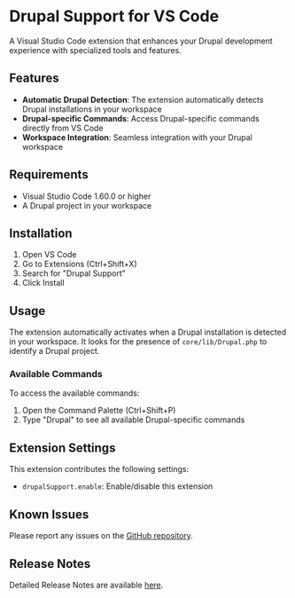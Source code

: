 # Drupal Support for VS Code

A Visual Studio Code extension that enhances your Drupal development experience with specialized tools and features.

## Features

- **Automatic Drupal Detection**: The extension automatically detects Drupal installations in your workspace
- **Drupal-specific Commands**: Access Drupal-specific commands directly from VS Code
- **Workspace Integration**: Seamless integration with your Drupal workspace

## Requirements

- Visual Studio Code 1.60.0 or higher
- A Drupal project in your workspace

## Installation

1. Open VS Code
2. Go to Extensions (Ctrl+Shift+X)
3. Search for "Drupal Support"
4. Click Install

## Usage

The extension automatically activates when a Drupal installation is detected in your workspace. It looks for the presence of `core/lib/Drupal.php` to identify a Drupal project.

### Available Commands

To access the available commands:
1. Open the Command Palette (Ctrl+Shift+P)
2. Type "Drupal" to see all available Drupal-specific commands

## Extension Settings

This extension contributes the following settings:

* `drupalSupport.enable`: Enable/disable this extension

## Known Issues

Please report any issues on the [GitHub repository](https://github.com/DoanKhanhDev/Drupal-Support/issues).

## Release Notes

Detailed Release Notes are available [here](https://github.com/DoanKhanhDev/Drupal-Support/blob/master/CHANGELOG.md).
